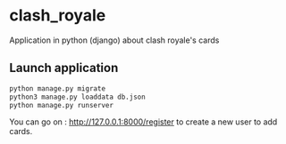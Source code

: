 # clash_royale

Application in python (django) about clash royale's cards

## Launch application

```bash
python manage.py migrate
python3 manage.py loaddata db.json
python manage.py runserver
```

You can go on : http://127.0.0.1:8000/register to create a new user to add cards.
